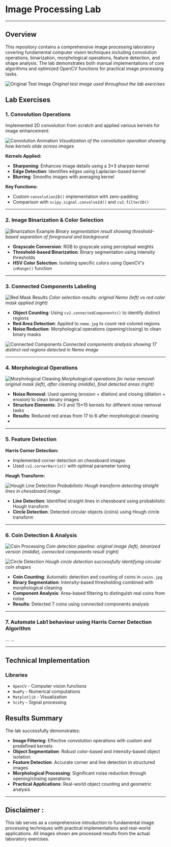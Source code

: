# Image Processing Lab
---
## Overview
This repository contains a comprehensive image processing laboratory covering fundamental computer vision techniques including convolution operations, binarization, morphological operations, feature detection, and shape analysis. The lab demonstrates both manual implementations of core algorithms and optimized OpenCV functions for practical image processing tasks.

![Original Test Image](/imgs/morphNemo.png)
*Original test image used throughout the lab exercises*

## Lab Exercises

### 1. Convolution Operations
Implemented 2D convolution from scratch and applied various kernels for image enhancement:

![Convolution Animation](3D_Convolution_Animation.gif)
*Visualization of the convolution operation showing how kernels slide across images*

**Kernels Applied:**
- **Sharpening**: Enhances image details using a 3×3 sharpen kernel
- **Edge Detection**: Identifies edges using Laplacian-based kernel  
- **Blurring**: Smooths images with averaging kernel

**Key Functions:**
- Custom `convolution2D()` implementation with zero-padding
- Comparison with `scipy.signal.convolve2d()` and `cv2.filter2D()`

---
### 2. Image Binarization & Color Selection

![Binarization Example](/imgs/binAngela.png)
*Binary segmentation result showing threshold-based separation of foreground and background*

- **Grayscale Conversion**: RGB to grayscale using perceptual weights
- **Threshold-based Binarization**: Binary segmentation using intensity thresholds
- **HSV Color Selection**: Isolating specific colors using OpenCV's `inRange()` function

---
### 3. Connected Components Labeling

![Red Mask Results](/imgs/redmasknemo.png)
*Color selection results: original Nemo (left) vs red color mask applied (right)*

- **Object Counting**: Using `cv2.connectedComponents()` to identify distinct regions
- **Red Area Detection**: Applied to `nemo.jpg` to count red-colored regions
- **Noise Reduction**: Morphological operations (opening/closing) to clean binary masks

![Connected Components](/imgs/unprocessedAreaDetection.png)
*Connected components analysis showing 17 distinct red regions detected in Nemo image*

---
### 4. Morphological Operations

![Morphological Cleaning](morphNemo.png)
*Morphological operations for noise removal: original mask (left), after cleaning (middle), final detected areas (right)*

- **Noise Removal**: Used opening (erosion + dilation) and closing (dilation + erosion) to clean binary images
- **Structure Elements**: 3×3 and 15×15 kernels for different noise removal tasks
- **Results**: Reduced red areas from 17 to 6 after morphological cleaning
- 
---
### 5. Feature Detection

**Harris Corner Detection:**

- Implemented corner detection on chessboard images
- Used `cv2.cornerHarris()` with optimal parameter tuning

**Hough Transform:**

![Hough Line Detection](/imgs/propHoughLines.png)
*Probabilistic Hough transform detecting straight lines in chessboard image*

- **Line Detection**: Identified straight lines in chessboard using probabilistic Hough transform
- **Circle Detection**: Detected circular objects (coins) using Hough circle transform

---
### 6. Coin Detection & Analysis

![Coin Processing](/imgs/connectedAreaCoins.png)
*Coin detection pipeline: original image (left), binarized version (middle), connected components result (right)*

![Circle Detection](coins_circle_detection.png)
*Hough circle detection successfully identifying circular coin shapes*

- **Coin Counting**: Automatic detection and counting of coins in `coins.jpg`
- **Binary Segmentation**: Intensity-based thresholding combined with morphological cleaning
- **Component Analysis**: Area-based filtering to distinguish real coins from noise
- **Results**: Detected 7 coins using connected components analysis

---
### 7. Automate Lab1 behaviour using Harris Corner Detection Algorithm
...
...

---

## Technical Implementation

### Libraries
- `OpenCV` - Computer vision functions
- `NumPy` - Numerical computations
- `Matplotlib` - Visualization
- `SciPy` - Signal processing

## Results Summary
The lab successfully demonstrates:
- **Image Filtering**: Effective convolution operations with custom and predefined kernels
- **Object Segmentation**: Robust color-based and intensity-based object isolation
- **Feature Detection**: Accurate corner and line detection in structured images
- **Morphological Processing**: Significant noise reduction through opening/closing operations
- **Practical Applications**: Real-world object counting and geometric analysis

---

## Disclaimer :
This lab serves as a comprehensive introduction to fundamental image processing techniques with practical implementations and real-world applications. All images shown are processed results from the actual laboratory exercises.

